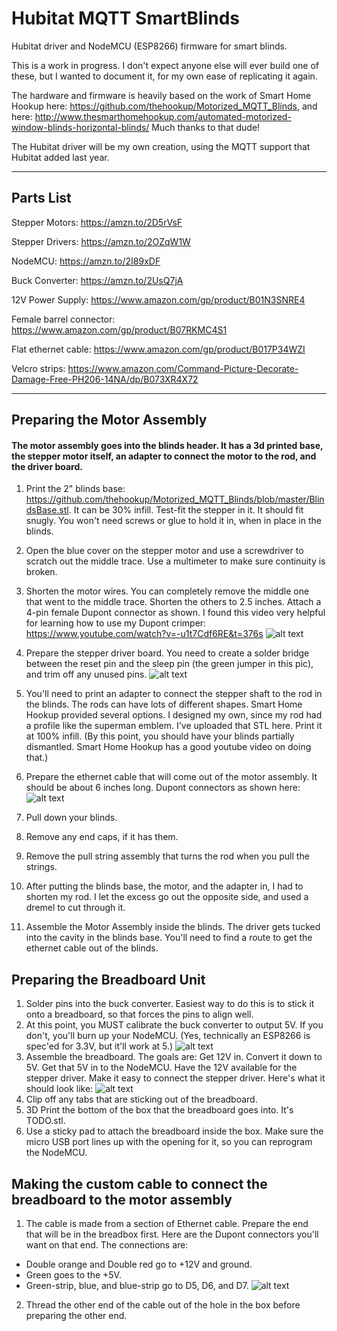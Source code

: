 # Hubitat MQTT SmartBlinds
Hubitat driver and NodeMCU (ESP8266) firmware for smart blinds.

This is a work in progress.  I don't expect anyone else will ever build one of these, but I wanted to document it, for my own ease of replicating it again.

The hardware and firmware is heavily based on the work of Smart Home Hookup here:  https://github.com/thehookup/Motorized_MQTT_Blinds, and here:  http://www.thesmarthomehookup.com/automated-motorized-window-blinds-horizontal-blinds/  Much thanks to that dude!

The Hubitat driver will be my own creation, using the MQTT support that Hubitat added last year.

----------

## Parts List
Stepper Motors: https://amzn.to/2D5rVsF

Stepper Drivers: https://amzn.to/2OZqW1W

NodeMCU: https://amzn.to/2I89xDF

Buck Converter: https://amzn.to/2UsQ7jA

12V Power Supply: https://www.amazon.com/gp/product/B01N3SNRE4

Female barrel connector:  https://www.amazon.com/gp/product/B07RKMC4S1

Flat ethernet cable:  https://www.amazon.com/gp/product/B017P34WZI

Velcro strips:  https://www.amazon.com/Command-Picture-Decorate-Damage-Free-PH206-14NA/dp/B073XR4X72

----------

## Preparing the Motor Assembly

#### The motor assembly goes into the blinds header.  It has a 3d printed base, the stepper motor itself, an adapter to connect the motor to the rod, and the driver board.

1. Print the 2" blinds base:  https://github.com/thehookup/Motorized_MQTT_Blinds/blob/master/BlindsBase.stl.  It can be 30% infill.  Test-fit the stepper in it.  It should fit snugly.  You won't need screws or glue to hold it in, when in place in the blinds.

2. Open the blue cover on the stepper motor and use a screwdriver to scratch out the middle trace.  Use a multimeter to make sure continuity is broken.

3. Shorten the motor wires.  You can completely remove the middle one that went to the middle trace.  Shorten the others to 2.5 inches.  Attach a 4-pin female Dupont connector as shown.  I found this video very helpful for learning how to use my Dupont crimper:  https://www.youtube.com/watch?v=-u1t7Cdf6RE&t=376s
![alt text](https://github.com/joelwetzel/Hubitat-MQTT-SmartBlinds/blob/master/motorConnector.jpeg)

4. Prepare the stepper driver board.  You need to create a solder bridge between the reset pin and the sleep pin (the green jumper in this pic), and trim off any unused pins.  ![alt text](https://github.com/joelwetzel/Hubitat-MQTT-SmartBlinds/blob/master/SolderBridgeOnDriver.png)

5. You'll need to print an adapter to connect the stepper shaft to the rod in the blinds.  The rods can have lots of different shapes.  Smart Home Hookup provided several options.  I designed my own, since my rod had a profile like the superman emblem.  I've uploaded that STL here.  Print it at 100% infill.  (By this point, you should have your blinds partially dismantled.  Smart Home Hookup has a good youtube video on doing that.)

6. Prepare the ethernet cable that will come out of the motor assembly.  It should be about 6 inches long.  Dupont connectors as shown here:
![alt text](https://github.com/joelwetzel/Hubitat-MQTT-SmartBlinds/blob/master/motorAssemblyEthernet.jpeg)

7. Pull down your blinds.
8. Remove any end caps, if it has them.
9. Remove the pull string assembly that turns the rod when you pull the strings.
10. After putting the blinds base, the motor, and the adapter in, I had to shorten my rod.  I let the excess go out the opposite side, and used a dremel to cut through it.
11. Assemble the Motor Assembly inside the blinds.  The driver gets tucked into the cavity in the blinds base.  You'll need to find a route to get the ethernet cable out of the blinds.


## Preparing the Breadboard Unit
1. Solder pins into the buck converter.  Easiest way to do this is to stick it onto a breadboard, so that forces the pins to align well.
2. At this point, you MUST calibrate the buck converter to output 5V.  If you don't, you'll burn up your NodeMCU.  (Yes, technically an ESP8266 is spec'ed for 3.3V, but it'll work at 5.)  ![alt text](https://github.com/joelwetzel/Hubitat-MQTT-SmartBlinds/blob/master/BuckConverter5V.png)
3. Assemble the breadboard.  The goals are:  Get 12V in.  Convert it down to 5V.  Get that 5V in to the NodeMCU.  Have the 12V available for the stepper driver.  Make it easy to connect the stepper driver.  Here's what it should look like:
![alt text](https://github.com/joelwetzel/Hubitat-MQTT-SmartBlinds/blob/master/AssembledBreadboard.jpg)
4. Clip off any tabs that are sticking out of the breadboard.
5. 3D Print the bottom of the box that the breadboard goes into.  It's TODO.stl.
6. Use a sticky pad to attach the breadboard inside the box.  Make sure the micro USB port lines up with the opening for it, so you can reprogram the NodeMCU.



## Making the custom cable to connect the breadboard to the motor assembly
1. The cable is made from a section of Ethernet cable.  Prepare the end that will be in the breadbox first.  Here are the Dupont connectors you'll want on that end. The connections are:
  - Double orange and Double red go to +12V and ground.
  - Green goes to the +5V.
  - Green-strip, blue, and blue-strip go to D5, D6, and D7.
![alt text](https://github.com/joelwetzel/Hubitat-MQTT-SmartBlinds/blob/master/ConnectionsOnBreadboard2.jpeg)
2. Thread the other end of the cable out of the hole in the box before preparing the other end.

